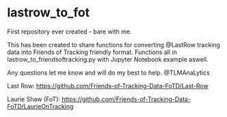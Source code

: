 # lastrow_to_fot
First repository ever created - bare with me.

This has been created to share functions for converting @LastRow tracking data into Friends of Tracking friendly format. 
Functions all in lastrow_to_friendsoftracking.py with Jupyter Notebook example aswell.

Any questions let me know and will do my best to help.
@TLMAnaLytics

Last Row: https://github.com/Friends-of-Tracking-Data-FoTD/Last-Row

Laurie Shaw (FoT): https://github.com/Friends-of-Tracking-Data-FoTD/LaurieOnTracking
